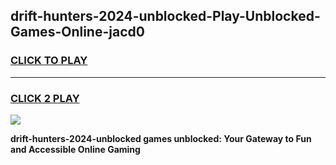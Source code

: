 
## drift-hunters-2024-unblocked-Play-Unblocked-Games-Online-jacd0
<h3>
<a href="https://premium76.site?title=drift-hunters-2024-unblocked&ref=25A">CLICK TO PLAY</a></h3>
<hr>

<h3>
<a href="https://premium76.site?title=drift-hunters-2024-unblocked&ref=25A">CLICK 2 PLAY</a>
  
</h3>

<a href="https://premium76.site?title=drift-hunters-2024-unblocked&ref=25A"><img src="https://clearcache.store/games.png"></a>


**drift-hunters-2024-unblocked games unblocked: Your Gateway to Fun and Accessible Online Gaming**
